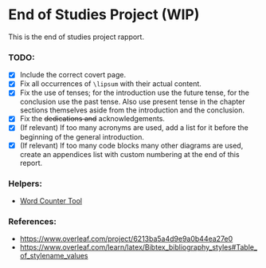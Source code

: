 # End of Studies Project (WIP)

This is the end of studies project rapport.

### **TODO:**

- [x] Include the correct covert page.
- [x] Fix all occurrences of `\lipsum` with their actual content.
- [x] Fix the use of tenses; for the introduction use the future tense, for the conclusion use the past tense. Also use present tense in the chapter sections themselves aside from the introduction and the conclusion.
- [x] Fix the ~~dedications and~~ acknowledgements.
- [x] (If relevant) If too many acronyms are used, add a list for it before the beginning of the general introduction.
- [x] (If relevant) If too many code blocks many other diagrams are used, create an appendices list with custom numbering at the end of this report.

### Helpers:

- [Word Counter Tool](https://string-functions.com/wordcount.aspx)

### **References:**

- https://www.overleaf.com/project/6213ba5a4d9e9a0b44ea27e0
- https://www.overleaf.com/learn/latex/Bibtex_bibliography_styles#Table_of_stylename_values
